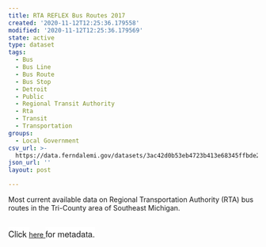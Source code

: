 ```yaml
---
title: RTA REFLEX Bus Routes 2017
created: '2020-11-12T12:25:36.179558'
modified: '2020-11-12T12:25:36.179569'
state: active
type: dataset
tags:
  - Bus
  - Bus Line
  - Bus Route
  - Bus Stop
  - Detroit
  - Public
  - Regional Transit Authority
  - Rta
  - Transit
  - Transportation
groups:
  - Local Government
csv_url: >-
  https://data.ferndalemi.gov/datasets/3ac42d0b53eb4723b413e68345ffbde2_0.csv?outSR=%7B%22latestWkid%22%3A2253%2C%22wkid%22%3A2253%7D
json_url: ''
layout: post

---
```

Most current available data on Regional Transportation Authority (RTA) bus routes in the Tri-County area of Southeast Michigan.<div><br /></div><div><span style='font-family: &quot;Avenir Next W01&quot;, &quot;Avenir Next W00&quot;, &quot;Avenir Next&quot;, Avenir, &quot;Helvetica Neue&quot;, Helvetica, Arial, sans-serif; font-size: 17px; background-color: rgb(255, 255, 255);'>Click </span><a href='http://www.datadrivendetroit.org/metadata/RTA_REFLEX_Routes_2017_Metadata.xlsx' target='_blank'>here </a><span style='font-family: &quot;Avenir Next W01&quot;, &quot;Avenir Next W00&quot;, &quot;Avenir Next&quot;, Avenir, &quot;Helvetica Neue&quot;, Helvetica, Arial, sans-serif; font-size: 17px; background-color: rgb(255, 255, 255);'>for metadata.</span><br /></div>
